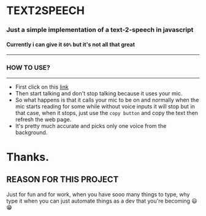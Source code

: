 # TEXT2SPEECH #
### Just a simple implementation of a text-2-speech in javascript 

#### Currently i can give it `60%` but it's not all that great
---
### HOW TO USE?
---
* First click on this [link](https://speech-two-xt.netlify.app/)
* Then start talking and don't stop talking because it uses your mic.
* So what happens is that it calls your mic to be on and normally when the mic starts reading for some while without voice inputs it will stop but in that case, when it stops, just use the `copy button` and copy the text then refresh the web page.
* It's pretty much accurate and picks only one voice from the background.
# Thanks.

## REASON FOR THIS PROJECT
Just for fun and for work, when you have sooo many things to type, why type it when you can just automate things as a dev that you're becoming :smiley: :grin:



